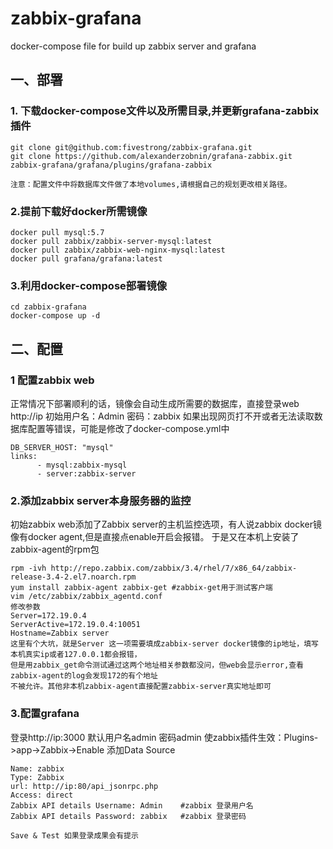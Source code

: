 # zabbix-grafana
docker-compose file for build up zabbix server and grafana

## 一、部署
### 1. 下载docker-compose文件以及所需目录,并更新grafana-zabbix插件
```
git clone git@github.com:fivestrong/zabbix-grafana.git
git clone https://github.com/alexanderzobnin/grafana-zabbix.git zabbix-grafana/grafana/plugins/grafana-zabbix

注意：配置文件中将数据库文件做了本地volumes,请根据自己的规划更改相关路径。

```
### 2.提前下载好docker所需镜像 
```
docker pull mysql:5.7
docker pull zabbix/zabbix-server-mysql:latest
docker pull zabbix/zabbix-web-nginx-mysql:latest
docker pull grafana/grafana:latest
```
### 3.利用docker-compose部署镜像
```
cd zabbix-grafana
docker-compose up -d
```
## 二、配置

### 1 配置zabbix web
正常情况下部署顺利的话，镜像会自动生成所需要的数据库，直接登录web http://ip 初始用户名：Admin 密码：zabbix
如果出现网页打不开或者无法读取数据库配置等错误，可能是修改了docker-compose.yml中
```
DB_SERVER_HOST: "mysql"
links:
      - mysql:zabbix-mysql
      - server:zabbix-server
```
### 2.添加zabbix server本身服务器的监控
初始zabbix web添加了Zabbix server的主机监控选项，有人说zabbix docker镜像有docker agent,但是直接点enable开启会报错。
于是又在本机上安装了zabbix-agent的rpm包
```
rpm -ivh http://repo.zabbix.com/zabbix/3.4/rhel/7/x86_64/zabbix-release-3.4-2.el7.noarch.rpm
yum install zabbix-agent zabbix-get #zabbix-get用于测试客户端
vim /etc/zabbix/zabbix_agentd.conf
修改参数
Server=172.19.0.4
ServerActive=172.19.0.4:10051
Hostname=Zabbix server
这里有个大坑，就是Server 这一项需要填成zabbix-server docker镜像的ip地址，填写本机真实ip或者127.0.0.1都会报错，
但是用zabbix_get命令测试通过这两个地址相关参数都没问，但web会显示error,查看zabbix-agent的log会发现172的有个地址
不被允许。其他非本机zabbix-agent直接配置zabbix-server真实地址即可

```
### 3.配置grafana
登录http://ip:3000
默认用户名admin 密码admin
使zabbix插件生效：Plugins->app->Zabbix->Enable
添加Data Source
```
Name: zabbix
Type: Zabbix
url: http://ip:80/api_jsonrpc.php
Access: direct
Zabbix API details Username: Admin    #zabbix 登录用户名
Zabbix API details Password: zabbix   #zabbix 登录密码

Save & Test 如果登录成果会有提示
```

